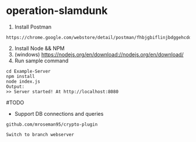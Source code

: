 # operation-slamdunk

1. Install Postman
```
https://chrome.google.com/webstore/detail/postman/fhbjgbiflinjbdggehcddcbncdddomo://chrome.google.com/webstore/detail/postman/fhbjgbiflinjbdggehcddcbncdddomop 
```
2. Install Node && NPM
  1. (windows) https://nodejs.org/en/download://nodejs.org/en/download/ 
3. Run sample command
  ```
  cd Example-Server
  npm install
  node index.js
Output: 
 >> Server started! At http://localhost:8080
 
 ```

#TODO
- Support DB connections and queries
```
github.com/mroseman95/crypto-plugin

Switch to branch webserver
```
 
